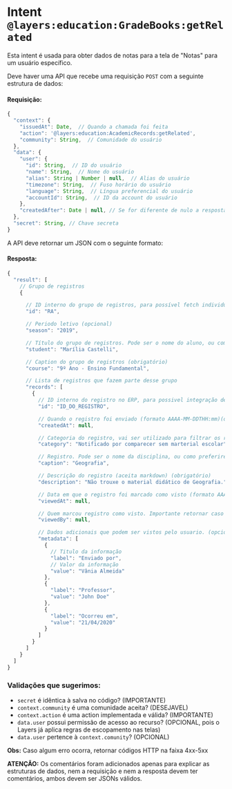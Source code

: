 # Intent `@layers:education:GradeBooks:getRelated`

Esta intent é usada para obter dados de notas para a tela de "Notas" para um usuário específico.

Deve haver uma API que recebe uma requisição `POST` com a seguinte estrutura de dados:

#### Requisição:

```js
{
  "context": {
    "issuedAt": Date,  // Quando a chamada foi feita
    "action": '@layers:education:AcademicRecords:getRelated',
    "community": String,  // Comunidade do usuário
  },
  "data": {
    "user": {
      "id": String,  // ID do usuário
      "name": String,  // Nome do usuário
      "alias": String | Number | null,  // Alias do usuário
      "timezone": String,  // Fuso horário do usuário
      "language": String,  // Língua preferencial do usuário
      "accountId": String,  // ID da account do usuário
    },
    "createdAfter": Date | null, // Se for diferente de nulo a resposta deverá conter apenas os novos dados depois dessa data
  },
  "secret": String, // Chave secreta
}
```


A API deve retornar um JSON com o seguinte formato:

#### Resposta:

```js
{
  "result": [
    // Grupo de registros
    {

      // ID interno do grupo de registros, para possível fetch individual futuro (opcional)
      "id": "RA",

      // Periodo letivo (opcional)
      "season": "2019",

      // Título do grupo de registros. Pode ser o nome do aluno, ou como preferirem que apareça este "grupo" (obrigatório)
      "student": "Marília Castelli",

      // Caption do grupo de registros (obrigatório)
      "course": "9º Ano - Ensino Fundamental",

      // Lista de registros que fazem parte desse grupo
      "records": [
        {
          // ID interno do registro no ERP, para possivel integração de duas vias (opcional)
          "id": "ID_DO_REGISTRO",

          // Quando o registro foi enviado (formato AAAA-MM-DDTHH:mm)(obrigatório)
          "createdAt": null,

          // Categoria do registro, vai ser utilizado para filtrar os registros (obrigatório)
          "category": "Notificado por comparecer sem marterial escolar",

          // Registro. Pode ser o nome da disciplina, ou como preferirem que esse registro seja categorizado (obrigatório)
          "caption": "Geografia",

          // Descrição do registro (aceita markdown) (obrigatório)
          "description": "Não trouxe o material didático de Geografia.",

          // Data em que o registro foi marcado como visto (formato AAAA-MM-DDTHH:mm) Se for null significa que não foi viewed (opcional)
          "viewedAt": null,

          // Quem marcou registro como visto. Importante retornar caso não tenha sido o próprio usuario que visualizou. (opcional)
          "viewedBy": null,

          // Dados adicionais que podem ser vistos pelo usuario. (opcional)
          "metadata": [
            {
              // Titulo da informação
              "label": "Enviado por",
              // Valor da informação
              "value": "Vânia Almeida"
            },
            {
              "label": "Professor",
              "value": "John Doe"
            },
            {
              "label": "Ocorreu em",
              "value": "21/04/2020"
            }
          ]
        }
      ]
    }
  ]
}
```


### Validações que sugerimos:
- `secret` é idêntica à salva no código? (IMPORTANTE)
- `context.community` é uma comunidade aceita? (DESEJAVEL)
- `context.action` é uma action implementada e válida? (IMPORTANTE)
- `data.user` possui permissão de acesso ao recurso? (OPCIONAL, pois o Layers já aplica regras de escopamento nas telas)
- `data.user` pertence à `context.comunity`? (OPCIONAL)

**Obs:** Caso algum erro ocorra, retornar códigos HTTP na faixa 4xx-5xx


**ATENÇÃO:** Os comentários foram adicionados apenas para explicar as estruturas de dados, nem a requisição e nem a resposta devem ter comentários, ambos devem ser JSONs válidos.

